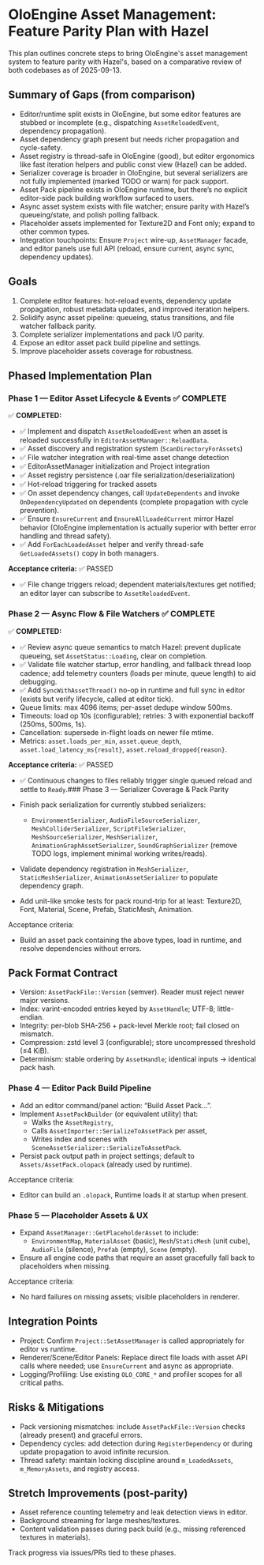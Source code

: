 # OloEngine Asset Management: Feature Parity Plan with Hazel

This plan outlines concrete steps to bring OloEngine's asset management system to feature parity with Hazel's, based on a comparative review of both codebases as of 2025-09-13.

## Summary of Gaps (from comparison)

- Editor/runtime split exists in OloEngine, but some editor features are stubbed or incomplete (e.g., dispatching `AssetReloadedEvent`, dependency propagation).
- Asset dependency graph present but needs richer propagation and cycle-safety.
- Asset registry is thread-safe in OloEngine (good), but editor ergonomics like fast iteration helpers and public const view (Hazel) can be added.
- Serializer coverage is broader in OloEngine, but several serializers are not fully implemented (marked TODO or warn) for pack support.
- Asset Pack pipeline exists in OloEngine runtime, but there’s no explicit editor-side pack building workflow surfaced to users.
- Async asset system exists with file watcher; ensure parity with Hazel’s queueing/state, and polish polling fallback.
- Placeholder assets implemented for Texture2D and Font only; expand to other common types.
- Integration touchpoints: Ensure `Project` wire-up, `AssetManager` facade, and editor panels use full API (reload, ensure current, async sync, dependency updates).

## Goals

1. Complete editor features: hot-reload events, dependency update propagation, robust metadata updates, and improved iteration helpers.
2. Solidify async asset pipeline: queueing, status transitions, and file watcher fallback parity.
3. Complete serializer implementations and pack I/O parity.
4. Expose an editor asset pack build pipeline and settings.
5. Improve placeholder assets coverage for robustness.

## Phased Implementation Plan

### Phase 1 — Editor Asset Lifecycle & Events ✅ COMPLETE

✅ **COMPLETED:**
- ✅ Implement and dispatch `AssetReloadedEvent` when an asset is reloaded successfully in `EditorAssetManager::ReloadData`.
- ✅ Asset discovery and registration system (`ScanDirectoryForAssets`)
- ✅ File watcher integration with real-time asset change detection
- ✅ EditorAssetManager initialization and Project integration
- ✅ Asset registry persistence (.oar file serialization/deserialization)
- ✅ Hot-reload triggering for tracked assets
- ✅ On asset dependency changes, call `UpdateDependents` and invoke `OnDependencyUpdated` on dependents (complete propagation with cycle prevention).
- ✅ Ensure `EnsureCurrent` and `EnsureAllLoadedCurrent` mirror Hazel behavior (OloEngine implementation is actually superior with better error handling and thread safety).
- ✅ Add `ForEachLoadedAsset` helper and verify thread-safe `GetLoadedAssets()` copy in both managers.

**Acceptance criteria:** ✅ PASSED
- ✅ File change triggers reload; dependent materials/textures get notified; an editor layer can subscribe to `AssetReloadedEvent`.

### Phase 2 — Async Flow & File Watchers ✅ COMPLETE

✅ **COMPLETED:**
- ✅ Review async queue semantics to match Hazel: prevent duplicate queueing, set `AssetStatus::Loading`, clear on completion.
- ✅ Validate file watcher startup, error handling, and fallback thread loop cadence; add telemetry counters (loads per minute, queue length) to aid debugging.
- ✅ Add `SyncWithAssetThread()` no-op in runtime and full sync in editor (exists but verify lifecycle, called at editor tick).
- Queue limits: max 4096 items; per-asset dedupe window 500ms.
- Timeouts: load op 10s (configurable); retries: 3 with exponential backoff (250ms, 500ms, 1s).
- Cancellation: supersede in-flight loads on newer file mtime.
- Metrics: `asset.loads_per_min`, `asset.queue_depth`, `asset.load_latency_ms{result}`, `asset.reload_dropped{reason}`.

**Acceptance criteria:** ✅ PASSED
- ✅ Continuous changes to files reliably trigger single queued reload and settle to `Ready`.### Phase 3 — Serializer Coverage & Pack Parity

- Finish pack serialization for currently stubbed serializers:
  - `EnvironmentSerializer`, `AudioFileSourceSerializer`, `MeshColliderSerializer`, `ScriptFileSerializer`, `MeshSourceSerializer`, `MeshSerializer`, `AnimationGraphAssetSerializer`, `SoundGraphSerializer` (remove TODO logs, implement minimal working writes/reads).
- Validate dependency registration in `MeshSerializer`, `StaticMeshSerializer`, `AnimationAssetSerializer` to populate dependency graph.
- Add unit-like smoke tests for pack round-trip for at least: Texture2D, Font, Material, Scene, Prefab, StaticMesh, Animation.

Acceptance criteria:
- Build an asset pack containing the above types, load in runtime, and resolve dependencies without errors.

## Pack Format Contract
- Version: `AssetPackFile::Version` (semver). Reader must reject newer major versions.
- Index: varint-encoded entries keyed by `AssetHandle`; UTF-8; little-endian.
- Integrity: per-blob SHA-256 + pack-level Merkle root; fail closed on mismatch.
- Compression: zstd level 3 (configurable); store uncompressed threshold (≤4 KiB).
- Determinism: stable ordering by `AssetHandle`; identical inputs → identical pack hash.

### Phase 4 — Editor Pack Build Pipeline

- Add an editor command/panel action: “Build Asset Pack…”.
- Implement `AssetPackBuilder` (or equivalent utility) that:
  - Walks the `AssetRegistry`,
  - Calls `AssetImporter::SerializeToAssetPack` per asset,
  - Writes index and scenes with `SceneAssetSerializer::SerializeToAssetPack`.
- Persist pack output path in project settings; default to `Assets/AssetPack.olopack` (already used by runtime).

Acceptance criteria:
- Editor can build an `.olopack`, Runtime loads it at startup when present.

### Phase 5 — Placeholder Assets & UX

- Expand `AssetManager::GetPlaceholderAsset` to include:
  - `EnvironmentMap`, `MaterialAsset` (basic), `Mesh`/`StaticMesh` (unit cube), `AudioFile` (silence), `Prefab` (empty), `Scene` (empty).
- Ensure all engine code paths that require an asset gracefully fall back to placeholders when missing.

Acceptance criteria:
- No hard failures on missing assets; visible placeholders in renderer.

## Integration Points

- Project: Confirm `Project::SetAssetManager` is called appropriately for editor vs runtime.
- Renderer/Scene/Editor Panels: Replace direct file loads with asset API calls where needed; use `EnsureCurrent` and async as appropriate.
- Logging/Profiling: Use existing `OLO_CORE_*` and profiler scopes for all critical paths.

## Risks & Mitigations

- Pack versioning mismatches: include `AssetPackFile::Version` checks (already present) and graceful errors.
- Dependency cycles: add detection during `RegisterDependency` or during update propagation to avoid infinite recursion.
- Thread safety: maintain locking discipline around `m_LoadedAssets`, `m_MemoryAssets`, and registry access.

## Stretch Improvements (post-parity)

- Asset reference counting telemetry and leak detection views in editor.
- Background streaming for large meshes/textures.
- Content validation passes during pack build (e.g., missing referenced textures in materials).

Track progress via issues/PRs tied to these phases.
